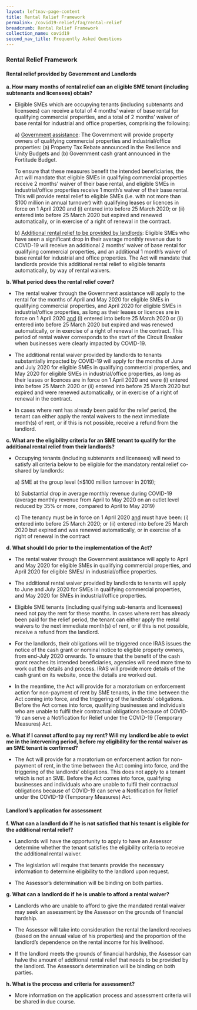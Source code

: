 ```yaml
---
layout: leftnav-page-content
title: Rental Relief Framework
permalink: /covid19-relief/faq/rental-relief
breadcrumb: Rental Relief Framework
collection_name: covid19
second_nav_title: Frequently Asked Questions
---
```

### Rental Relief Framework ###

#### Rental relief provided by Government and Landlords ####

**a.	How many months of rental relief can an eligible SME tenant (including subtenants and licensees) obtain?**

* Eligible SMEs which are occupying tenants (including subtenants and licensees) can receive a total of 4 months’ waiver of base rental for qualifying commercial properties, and a total of 2 months’ waiver of base rental for industrial and office properties, comprising the following:

    a)	<u>Government assistance</u>: The Government will provide property owners of qualifying commercial properties and industrial/office properties: (a) Property Tax Rebate announced in the Resilience and Unity Budgets and (b) Government cash grant announced in the Fortitude Budget. 
   
    To ensure that these measures benefit the intended beneficiaries, the Act will mandate that eligible SMEs in qualifying commercial properties receive 2 months’ waiver of their base rental, and eligible SMEs in industrial/office properties receive 1 month’s waiver of their base rental. This will provide rental relief to eligible SMEs (i.e. with not more than $100 million in annual turnover) with qualifying leases or licences in force on 1 April 2020 and (i) entered into before 25 March 2020; or (ii) entered into before 25 March 2020 but expired and renewed automatically, or in exercise of a right of renewal in the contract. 

    b)	<u>Additional rental relief to be provided by landlords</u>: Eligible SMEs who have seen a significant drop in their average monthly revenue due to COVID-19 will receive an additional 2 months’ waiver of base rental for qualifying commercial properties, and an additional 1 month’s waiver of base rental for industrial and office properties. The Act will mandate that landlords provide this additional rental relief to eligible tenants automatically, by way of rental waivers.


**b.	What period does the rental relief cover?**

*	The rental waiver through the Government assistance will apply to the rental for the months of April and May 2020 for eligible SMEs in qualifying commercial properties, and April 2020 for eligible SMEs in industrial/office properties, as long as their leases or licences are in force on 1 April 2020 <u>and</u> (i) entered into before 25 March 2020 or (ii) entered into before 25 March 2020 but expired and was renewed automatically, or in exercise of a right of renewal in the contract. This period of rental waiver corresponds to the start of the Circuit Breaker when businesses were clearly impacted by COVID-19.


*	The additional rental waiver provided by landlords to tenants substantially impacted by COVID-19 will apply for the months of June and July 2020 for eligible SMEs in qualifying commercial properties, and May 2020 for eligible SMEs in industrial/office properties, as long as their leases or licences are in force on 1 April 2020 and were (i) entered into before 25 March 2020 or (ii) entered into before 25 March 2020 but expired and were renewed automatically, or in exercise of a right of renewal in the contract.


*	In cases where rent has already been paid for the relief period, the tenant can either apply the rental waivers to the next immediate month(s) of rent, or if this is not possible, receive a refund from the landlord.


**c.	What are the eligibility criteria for an SME tenant to qualify for the additional rental relief from their landlords?**

* Occupying tenants (including subtenants and licensees) will need to satisfy all criteria below to be eligible for the mandatory rental relief co-shared by landlords:
    
    a)	SME at the group level (≤$100 million turnover in 2019); 
    
    
    b)	Substantial drop in average monthly revenue during COVID-19 (average monthly revenue from April to May 2020 on an outlet level reduced by 35% or more, compared to April to May 2019)
    

    c)	The tenancy must be in force on 1 April 2020 <u>and</u> must have been: (i) entered into before 25 March 2020; or (ii) entered into before 25 March 2020 but expired and was renewed automatically, or in exercise of a right of renewal in the contract


**d.	What should I do prior to the implementation of the Act?** 

*	The rental waiver through the Government assistance will apply to April and May 2020 for eligible SMEs in qualifying commercial properties, and April 2020 for eligible SMEs/ in industrial/office properties.


*	The additional rental waiver provided by landlords to tenants will apply to June and July 2020 for SMEs in qualifying commercial properties, and May 2020 for SMEs in industrial/office properties.


*	Eligible SME tenants (including qualifying sub-tenants and licensees) need not pay the rent for these months. In cases where rent has already been paid for the relief period, the tenant can either apply the rental waivers to the next immediate month(s) of rent, or if this is not possible, receive a refund from the landlord.


*	For the landlords, their obligations will be triggered once IRAS issues the notice of the cash grant or nominal notice to eligible property owners, from end-July 2020 onwards. To ensure that the benefit of the cash grant reaches its intended beneficiaries, agencies will need more time to work out the details and process. IRAS will provide more details of the cash grant on its website, once the details are worked out.


*	In the meantime, the Act will provide for a moratorium on enforcement action for non-payment of rent by SME tenants, in the time between the Act coming into force, and the triggering of the landlords’ obligations. Before the Act comes into force, qualifying businesses and individuals who are unable to fulfil their contractual obligations because of COVID-19 can serve a Notification for Relief under the COVID-19 (Temporary Measures) Act. 


**e.	What if I cannot afford to pay my rent? Will my landlord be able to evict me in the intervening period, before my eligibility for the rental waiver as an SME tenant is confirmed?**

*	The Act will provide for a moratorium on enforcement action for non-payment of rent, in the time between the Act coming into force, and the triggering of the landlords’ obligations.  This does not apply to a tenant which is not an SME. Before the Act comes into force, qualifying businesses and individuals who are unable to fulfil their contractual obligations because of COVID-19 can serve a Notification for Relief under the COVID-19 (Temporary Measures) Act. 


#### Landlord’s application for assessment ####


**f.	What can a landlord do if he is not satisfied that his tenant is eligible for the additional rental relief?**

*	Landlords will have the opportunity to apply to have an Assessor determine whether the tenant satisfies the eligibility criteria to receive the additional rental waiver. 


*	The legislation will require that tenants provide the necessary information to determine eligibility to the landlord upon request. 


*	The Assessor’s determination will be binding on both parties.


**g.	What can a landlord do if he is unable to afford a rental waiver?**

*	Landlords who are unable to afford to give the mandated rental waiver may seek an assessment by the Assessor on the grounds of financial hardship.


*	The Assessor will take into consideration the rental the landlord receives (based on the annual value of his properties) and the proportion of the landlord’s dependence on the rental income for his livelihood. 


*	If the landlord meets the grounds of financial hardship, the Assessor can halve the amount of additional rental relief that needs to be provided by the landlord. The Assessor’s determination will be binding on both parties.


**h.	What is the process and criteria for assessment?**

*	More information on the application process and assessment criteria will be shared in due course. 

